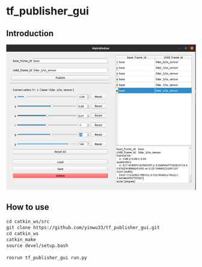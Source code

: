 # tf_publisher_gui

## Introduction

![screenshot](./docs/tf_publisher_gui.png)

## How to use

```shell
cd catkin_ws/src
git clone https://github.com/yinwu33/tf_publisher_gui.git
cd catkin_ws
catkin_make
source devel/setup.bash

rosrun tf_publisher_gui run.py
```